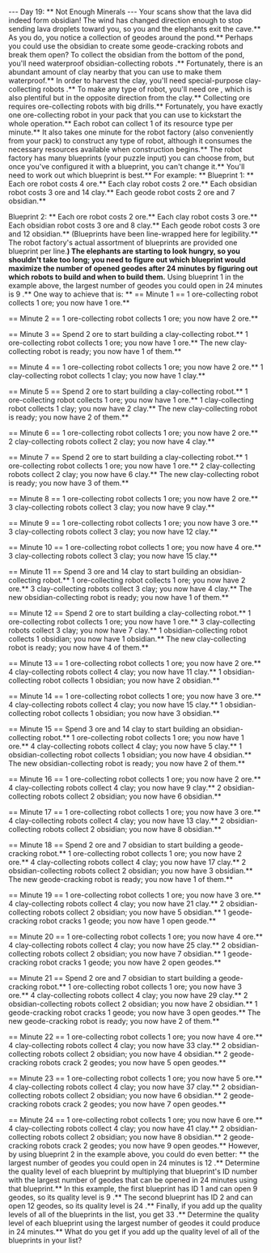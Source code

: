 --- Day 19: ** Not Enough Minerals ---
Your scans show that the lava did indeed form obsidian!
The wind has changed direction enough to stop sending lava droplets toward you, so you and the elephants exit the cave.** As you do, you notice a collection of
geodes
around the pond.** Perhaps you could use the obsidian to create some
geode-cracking robots
and break them open?
To collect the obsidian from the bottom of the pond, you'll need waterproof
obsidian-collecting robots
.** Fortunately, there is an abundant amount of clay nearby that you can use to make them waterproof.**
In order to harvest the clay, you'll need special-purpose
clay-collecting robots
.** To make any type of robot, you'll need
ore
, which is also plentiful but in the opposite direction from the clay.**
Collecting ore requires
ore-collecting robots
with big drills.** Fortunately,
you have exactly one ore-collecting robot
in your pack that you can use to
kickstart
the whole operation.**
Each robot can collect 1 of its resource type per minute.** It also takes one minute for the robot factory (also conveniently from your pack) to construct any type of robot, although it consumes the necessary resources available when construction begins.**
The robot factory has many
blueprints
(your puzzle input) you can choose from, but once you've configured it with a blueprint, you can't change it.** You'll need to work out which blueprint is best.**
For example: **
Blueprint 1: **
  Each ore robot costs 4 ore.**
  Each clay robot costs 2 ore.**
  Each obsidian robot costs 3 ore and 14 clay.**
  Each geode robot costs 2 ore and 7 obsidian.**

Blueprint 2: **
  Each ore robot costs 2 ore.**
  Each clay robot costs 3 ore.**
  Each obsidian robot costs 3 ore and 8 clay.**
  Each geode robot costs 3 ore and 12 obsidian.**
(Blueprints have been line-wrapped here for legibility.** The robot factory's actual assortment of blueprints are provided one blueprint per line.**)
The elephants are starting to look hungry, so you shouldn't take too long; you need to figure out which blueprint would maximize the number of opened geodes after
24 minutes
by figuring out which robots to build and when to build them.**
Using blueprint 1 in the example above, the largest number of geodes you could open in 24 minutes is
9
.** One way to achieve that is: **
== Minute 1 ==
1 ore-collecting robot collects 1 ore; you now have 1 ore.**

== Minute 2 ==
1 ore-collecting robot collects 1 ore; you now have 2 ore.**

== Minute 3 ==
Spend 2 ore to start building a clay-collecting robot.**
1 ore-collecting robot collects 1 ore; you now have 1 ore.**
The new clay-collecting robot is ready; you now have 1 of them.**

== Minute 4 ==
1 ore-collecting robot collects 1 ore; you now have 2 ore.**
1 clay-collecting robot collects 1 clay; you now have 1 clay.**

== Minute 5 ==
Spend 2 ore to start building a clay-collecting robot.**
1 ore-collecting robot collects 1 ore; you now have 1 ore.**
1 clay-collecting robot collects 1 clay; you now have 2 clay.**
The new clay-collecting robot is ready; you now have 2 of them.**

== Minute 6 ==
1 ore-collecting robot collects 1 ore; you now have 2 ore.**
2 clay-collecting robots collect 2 clay; you now have 4 clay.**

== Minute 7 ==
Spend 2 ore to start building a clay-collecting robot.**
1 ore-collecting robot collects 1 ore; you now have 1 ore.**
2 clay-collecting robots collect 2 clay; you now have 6 clay.**
The new clay-collecting robot is ready; you now have 3 of them.**

== Minute 8 ==
1 ore-collecting robot collects 1 ore; you now have 2 ore.**
3 clay-collecting robots collect 3 clay; you now have 9 clay.**

== Minute 9 ==
1 ore-collecting robot collects 1 ore; you now have 3 ore.**
3 clay-collecting robots collect 3 clay; you now have 12 clay.**

== Minute 10 ==
1 ore-collecting robot collects 1 ore; you now have 4 ore.**
3 clay-collecting robots collect 3 clay; you now have 15 clay.**

== Minute 11 ==
Spend 3 ore and 14 clay to start building an obsidian-collecting robot.**
1 ore-collecting robot collects 1 ore; you now have 2 ore.**
3 clay-collecting robots collect 3 clay; you now have 4 clay.**
The new obsidian-collecting robot is ready; you now have 1 of them.**

== Minute 12 ==
Spend 2 ore to start building a clay-collecting robot.**
1 ore-collecting robot collects 1 ore; you now have 1 ore.**
3 clay-collecting robots collect 3 clay; you now have 7 clay.**
1 obsidian-collecting robot collects 1 obsidian; you now have 1 obsidian.**
The new clay-collecting robot is ready; you now have 4 of them.**

== Minute 13 ==
1 ore-collecting robot collects 1 ore; you now have 2 ore.**
4 clay-collecting robots collect 4 clay; you now have 11 clay.**
1 obsidian-collecting robot collects 1 obsidian; you now have 2 obsidian.**

== Minute 14 ==
1 ore-collecting robot collects 1 ore; you now have 3 ore.**
4 clay-collecting robots collect 4 clay; you now have 15 clay.**
1 obsidian-collecting robot collects 1 obsidian; you now have 3 obsidian.**

== Minute 15 ==
Spend 3 ore and 14 clay to start building an obsidian-collecting robot.**
1 ore-collecting robot collects 1 ore; you now have 1 ore.**
4 clay-collecting robots collect 4 clay; you now have 5 clay.**
1 obsidian-collecting robot collects 1 obsidian; you now have 4 obsidian.**
The new obsidian-collecting robot is ready; you now have 2 of them.**

== Minute 16 ==
1 ore-collecting robot collects 1 ore; you now have 2 ore.**
4 clay-collecting robots collect 4 clay; you now have 9 clay.**
2 obsidian-collecting robots collect 2 obsidian; you now have 6 obsidian.**

== Minute 17 ==
1 ore-collecting robot collects 1 ore; you now have 3 ore.**
4 clay-collecting robots collect 4 clay; you now have 13 clay.**
2 obsidian-collecting robots collect 2 obsidian; you now have 8 obsidian.**

== Minute 18 ==
Spend 2 ore and 7 obsidian to start building a geode-cracking robot.**
1 ore-collecting robot collects 1 ore; you now have 2 ore.**
4 clay-collecting robots collect 4 clay; you now have 17 clay.**
2 obsidian-collecting robots collect 2 obsidian; you now have 3 obsidian.**
The new geode-cracking robot is ready; you now have 1 of them.**

== Minute 19 ==
1 ore-collecting robot collects 1 ore; you now have 3 ore.**
4 clay-collecting robots collect 4 clay; you now have 21 clay.**
2 obsidian-collecting robots collect 2 obsidian; you now have 5 obsidian.**
1 geode-cracking robot cracks 1 geode; you now have 1 open geode.**

== Minute 20 ==
1 ore-collecting robot collects 1 ore; you now have 4 ore.**
4 clay-collecting robots collect 4 clay; you now have 25 clay.**
2 obsidian-collecting robots collect 2 obsidian; you now have 7 obsidian.**
1 geode-cracking robot cracks 1 geode; you now have 2 open geodes.**

== Minute 21 ==
Spend 2 ore and 7 obsidian to start building a geode-cracking robot.**
1 ore-collecting robot collects 1 ore; you now have 3 ore.**
4 clay-collecting robots collect 4 clay; you now have 29 clay.**
2 obsidian-collecting robots collect 2 obsidian; you now have 2 obsidian.**
1 geode-cracking robot cracks 1 geode; you now have 3 open geodes.**
The new geode-cracking robot is ready; you now have 2 of them.**

== Minute 22 ==
1 ore-collecting robot collects 1 ore; you now have 4 ore.**
4 clay-collecting robots collect 4 clay; you now have 33 clay.**
2 obsidian-collecting robots collect 2 obsidian; you now have 4 obsidian.**
2 geode-cracking robots crack 2 geodes; you now have 5 open geodes.**

== Minute 23 ==
1 ore-collecting robot collects 1 ore; you now have 5 ore.**
4 clay-collecting robots collect 4 clay; you now have 37 clay.**
2 obsidian-collecting robots collect 2 obsidian; you now have 6 obsidian.**
2 geode-cracking robots crack 2 geodes; you now have 7 open geodes.**

== Minute 24 ==
1 ore-collecting robot collects 1 ore; you now have 6 ore.**
4 clay-collecting robots collect 4 clay; you now have 41 clay.**
2 obsidian-collecting robots collect 2 obsidian; you now have 8 obsidian.**
2 geode-cracking robots crack 2 geodes; you now have 9 open geodes.**
However, by using blueprint 2 in the example above, you could do even better: ** the largest number of geodes you could open in 24 minutes is
12
.**
Determine the
quality level
of each blueprint by
multiplying that blueprint's ID number
with the largest number of geodes that can be opened in 24 minutes using that blueprint.** In this example, the first blueprint has ID 1 and can open 9 geodes, so its quality level is
9
.** The second blueprint has ID 2 and can open 12 geodes, so its quality level is
24
.** Finally, if you
add up the quality levels
of all of the blueprints in the list, you get
33
.**
Determine the quality level of each blueprint using the largest number of geodes it could produce in 24 minutes.**
What do you get if you add up the quality level of all of the blueprints in your list?